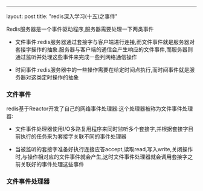 ---
layout: post
title:  "redis深入学习(十五)之事件"


Redis服务器是一个事件驱动程序,服务器需要处理一下两类事件

- 文件事件:redis服务器通过套接字与客户端进行连接,而文件事件就是服务器对套接字操作的抽象.服务器与客户端的通信会产生响应的文件事件,而服务器则通过监听并处理这些事件来完成一些列网络通信操作


- 时间事件:redis服务器中的一些操作需要在给定时间点执行,而时间事件就是服务器对这类定时操作的抽象


### 文件事件

redis基于Reactor开发了自己的网络事件处理器:这个处理器被称为文件事件处理器:

- 文件事件处理器使用I/O多路复用程序来同时监听多个套接字,并根据套接字目前执行的任务来为套接字关联不同的事件处理器

- 当被监听的套接字准备好执行连接应答accept,读取read,写入write,关闭操作时,与操作相对应的文件事件就会产生,这时文件事件处理器就会调用套接字之前关联好的事件处理这些事件


### 文件事件处理器


